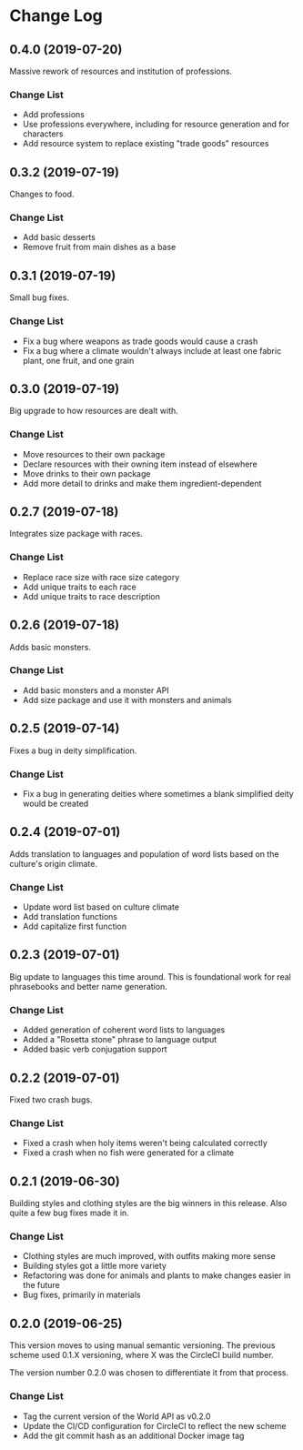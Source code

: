 # Change Log

## 0.4.0 (2019-07-20)

Massive rework of resources and institution of professions.

### Change List

- Add professions
- Use professions everywhere, including for resource generation and for characters
- Add resource system to replace existing "trade goods" resources

## 0.3.2 (2019-07-19)

Changes to food.

### Change List

- Add basic desserts
- Remove fruit from main dishes as a base

## 0.3.1 (2019-07-19)

Small bug fixes.

### Change List

- Fix a bug where weapons as trade goods would cause a crash
- Fix a bug where a climate wouldn't always include at least one fabric plant, one fruit, and one grain

## 0.3.0 (2019-07-19)

Big upgrade to how resources are dealt with.

### Change List

- Move resources to their own package
- Declare resources with their owning item instead of elsewhere
- Move drinks to their own package
- Add more detail to drinks and make them ingredient-dependent

## 0.2.7 (2019-07-18)

Integrates size package with races.

### Change List

- Replace race size with race size category
- Add unique traits to each race
- Add unique traits to race description

## 0.2.6 (2019-07-18)

Adds basic monsters.

### Change List

- Add basic monsters and a monster API
- Add size package and use it with monsters and animals

## 0.2.5 (2019-07-14)

Fixes a bug in deity simplification.

### Change List

- Fix a bug in generating deities where sometimes a blank simplified deity would be created

## 0.2.4 (2019-07-01)

Adds translation to languages and population of word lists based
on the culture's origin climate.

### Change List

- Update word list based on culture climate
- Add translation functions
- Add capitalize first function

## 0.2.3 (2019-07-01)

Big update to languages this time around. This is foundational work
for real phrasebooks and better name generation.

### Change List

- Added generation of coherent word lists to languages
- Added a "Rosetta stone" phrase to language output
- Added basic verb conjugation support

## 0.2.2 (2019-07-01)

Fixed two crash bugs.

### Change List

- Fixed a crash when holy items weren't being calculated correctly
- Fixed a crash when no fish were generated for a climate

## 0.2.1 (2019-06-30)

Building styles and clothing styles are the big winners in this release.
Also quite a few bug fixes made it in.

### Change List

- Clothing styles are much improved, with outfits making more sense
- Building styles got a little more variety
- Refactoring was done for animals and plants to make changes easier in the future
- Bug fixes, primarily in materials

## 0.2.0 (2019-06-25)

This version moves to using manual semantic versioning. The previous
scheme used 0.1.X versioning, where X was the CircleCI build number.

The version number 0.2.0 was chosen to differentiate it from that
process.

### Change List

- Tag the current version of the World API as v0.2.0
- Update the CI/CD configuration for CircleCI to reflect the new scheme
- Add the git commit hash as an additional Docker image tag
